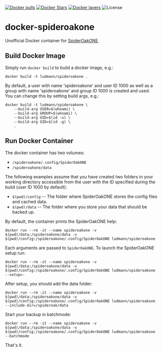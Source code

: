 [![Docker pulls](https://img.shields.io/docker/pulls/ludmann/spideroakone.svg?maxAge=3600)](https://hub.docker.com/r/ludmann/spideroakone/) [![Docker Stars](https://img.shields.io/docker/stars/ludmann/spideroakone.svg?maxAge=3600)](https://hub.docker.com/r/ludmann/spideroakone/) [![Docker layers](https://images.microbadger.com/badges/image/ludmann/spideroakone.svg)](https://microbadger.com/images/ludmann/spideroakone) ![License](https://img.shields.io/badge/License-MIT-green.svg?maxAge=3600)

# docker-spideroakone
Unofficial Docker container for [SpiderOakONE](https://spideroak.com/).


## Build Docker Image

Simply run `docker build` to build a docker image, e.g.:

	docker build -t ludmann/spideroakone .

By default, a user with name 'spideroakone' and user ID 1000  as well as a group with name 'spideroakone' and group ID 1000 is created and used. You can change this by setting build args, e.g.:


	docker build -t ludmann/spideroakone \
		--build-arg USER=$(whoami) \
		--build-arg GROUP=$(whoami) \
		--build-arg UID=$(id -u) \
		--build-arg GID=$(id -g) \
		.


## Run Docker Container

The docker container has two volumes:
- `/spideroakone/.config/SpiderOakONE`
- `/spideroakone/data`

The following examples assume that you have created two folders in your working directory accessible from the user with the ID specified during the build (user ID 1000 by default):
- `$(pwd)/config` -- The folder where SpiderOakONE stores the config files and cached data.
- `$(pwd)/data` -- The folder where you store your data that should be backed up.

By default, the container prints the SpiderOakONE help:

	docker run --rm -it --name spideroakone -v $(pwd)/data:/spideroakone/data -v $(pwd)/config:/spideroakone/.config/SpiderOakONE ludmann/spideroakone


Each arguments are passed to `SpiderOakONE`. To launch the SpiderOakONE setup run:

	docker run --rm -it --name spideroakone -v $(pwd)/data:/spideroakone/data -v $(pwd)/config:/spideroakone/.config/SpiderOakONE ludmann/spideroakone --setup=-

After setup, you should add the data folder:

	docker run --rm -it --name spideroakone -v $(pwd)/data:/spideroakone/data -v $(pwd)/config:/spideroakone/.config/SpiderOakONE ludmann/spideroakone --include-dir=/spideroak/data

Start your backup in batchmode:

	docker run --rm -it --name spideroakone -v $(pwd)/data:/spideroakone/data -v $(pwd)/config:/spideroakone/.config/SpiderOakONE ludmann/spideroakone --batchmode

That's it.
